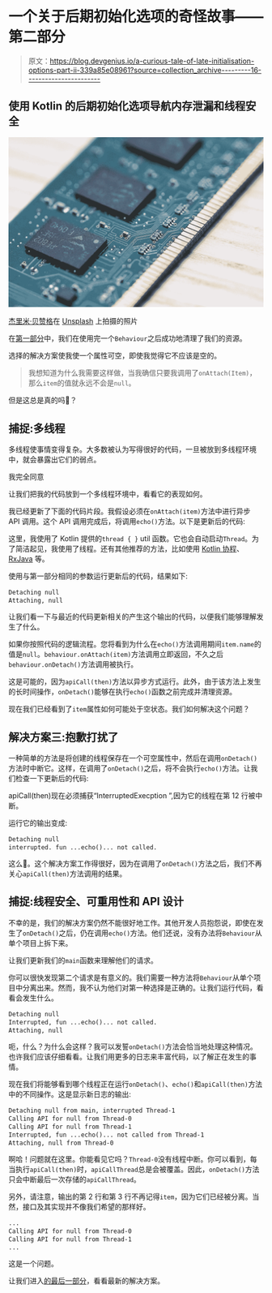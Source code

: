 # 一个关于后期初始化选项的奇怪故事——第二部分

> 原文：<https://blog.devgenius.io/a-curious-tale-of-late-initialisation-options-part-ii-339a85e08961?source=collection_archive---------16----------------------->

## 使用 Kotlin 的后期初始化选项导航内存泄漏和线程安全

![](img/85f730856adf9ea5b811e32dfc274cdd.png)

[杰里米·贝赞格](https://unsplash.com/@jeremybezanger?utm_source=medium&utm_medium=referral)在 [Unsplash](https://unsplash.com?utm_source=medium&utm_medium=referral) 上拍摄的照片

在[第一部分](https://bendaniel10.medium.com/a-curious-tale-of-late-initialisation-options-part-i-44da6ca94068)中，我们在使用完一个`Behaviour`之后成功地清理了我们的资源。

选择的解决方案使我使一个属性可空，即使我觉得它不应该是空的。

> 我想知道为什么我需要这样做，当我确信只要我调用了`onAttach(Item)`，那么`item`的值就永远不会是`null`。

但是这总是真的吗🤔？

## 捕捉:多线程

多线程使事情变得复杂。大多数被认为写得很好的代码，一旦被放到多线程环境中，就会暴露出它们的弱点。

我完全同意

让我们把我的代码放到一个多线程环境中，看看它的表现如何。

我已经更新了下面的代码片段。我假设必须在`onAttach(item)`方法中进行异步 API 调用。这个 API 调用完成后，将调用`echo()`方法。以下是更新后的代码:

这里，我使用了 Kotlin 提供的`thread { }` util 函数。它也会自动启动`Thread`。为了简洁起见，我使用了线程。还有其他推荐的方法，比如使用 [Kotlin 协程](https://kotlinlang.org/docs/coroutines-overview.html)、 [RxJava](https://github.com/ReactiveX/RxJava) 等。

使用与第一部分相同的参数运行更新后的代码，结果如下:

```
Detaching null
Attaching, null
```

让我们看一下与最近的代码更新相关的产生这个输出的代码，以便我们能够理解发生了什么。

如果你按照代码的逻辑流程。您将看到为什么在`echo()`方法调用期间`item.name`的值是`null`。`behaviour.onAttach(item)`方法调用立即返回，不久之后`behaviour.onDetach()`方法调用被执行。

这是可能的，因为`apiCall(then)`方法以异步方式运行。此外，由于该方法上发生的长时间操作，`onDetach()`能够在执行`echo()`函数之前完成并清理资源。

现在我们已经看到了`item`属性如何可能处于空状态。我们如何解决这个问题？

## 解决方案三:抱歉打扰了

一种简单的方法是将创建的线程保存在一个可空属性中，然后在调用`onDetach()`方法时中断它。这样，在调用了`onDetach()`之后，将不会执行`echo()`方法。让我们检查一下更新后的代码:

apiCall(then)现在必须捕获“InterruptedExecption ”,因为它的线程在第 12 行被中断。

运行它的输出变成:

```
Detaching null
interrupted. fun ...echo()... not called.
```

这么🎉。这个解决方案工作得很好，因为在调用了`onDetach()`方法之后，我们不再关心`apiCall(then)`方法调用的结果。

## 捕捉:线程安全、可重用性和 API 设计

不幸的是，我们的解决方案仍然不能很好地工作。其他开发人员抱怨说，即使在发生了`onDetach()`之后，仍在调用`echo()`方法。他们还说，没有办法将`Behaviour`从单个项目上拆下来。

让我们更新我们的`main`函数来理解他们的请求。

你可以很快发现第二个请求是有意义的。我们需要一种方法将`Behaviour`从单个项目中分离出来。然而，我不认为他们对第一种选择是正确的。让我们运行代码，看看会发生什么。

```
Detaching null
Interrupted, fun ...echo()... not called.
Attaching, null
```

呃，什么？为什么会这样？我可以发誓`onDetach()`方法会恰当地处理这种情况。也许我们应该仔细看看。让我们用更多的日志来丰富代码，以了解正在发生的事情。

现在我们将能够看到哪个线程正在运行`onDetach()`、`echo()`和`apiCall(then)`方法中的不同操作。这是显示新日志的输出:

```
Detaching null from main, interrupted Thread-1
Calling API for null from Thread-0
Calling API for null from Thread-1
Interrupted, fun ...echo()... not called from Thread-1
Attaching, null from Thread-0
```

啊哈！问题就在这里。你能看见它吗？`Thread-0`没有线程中断。你可以看到，每当执行`apiCall(then)`时，`apiCallThread`总是会被覆盖。因此，`onDetach()`方法只会中断最后一次存储的`apiCallThread`。

另外，请注意，输出的第 2 行和第 3 行不再记得`item`，因为它们已经被分离。当然，接口及其实现并不像我们希望的那样好。

```
...
Calling API for null from Thread-0
Calling API for null from Thread-1
...
```

这是一个问题。

让我们进入[的最后一部分](https://bendaniel10.medium.com/a-curious-tale-of-late-initialisation-options-part-iii-e92d9f2abd79)，看看最新的解决方案。